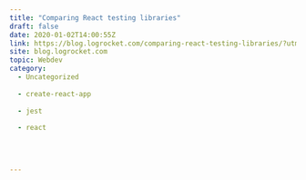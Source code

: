 ```yaml
---
title: "Comparing React testing libraries"
draft: false
date: 2020-01-02T14:00:55Z
link: https://blog.logrocket.com/comparing-react-testing-libraries/?utm_medium=RSS&utm_source=hune
site: blog.logrocket.com
topic: Webdev
category:
  - Uncategorized
  
  - create-react-app
  
  - jest
  
  - react
  
   
  

---
```

